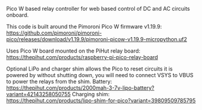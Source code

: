 Pico W based relay controller for web based control of DC and AC circuits onboard.

This code is built around the Pimoroni Pico W firmware v1.19.9: https://github.com/pimoroni/pimoroni-pico/releases/download/v1.19.9/pimoroni-picow-v1.19.9-micropython.uf2

Uses Pico W board mounted on the PiHut relay board: https://thepihut.com/products/raspberry-pi-pico-relay-board

Optional LiPo and charger shim allows the Pico to reset circuits it is powered by without shutting down, you will need to connect VSYS to VBUS to power the relays from the shim.
Battery: https://thepihut.com/products/2000mah-3-7v-lipo-battery?variant=42143258050755
Charging shim: https://thepihut.com/products/lipo-shim-for-pico?variant=39809509785795